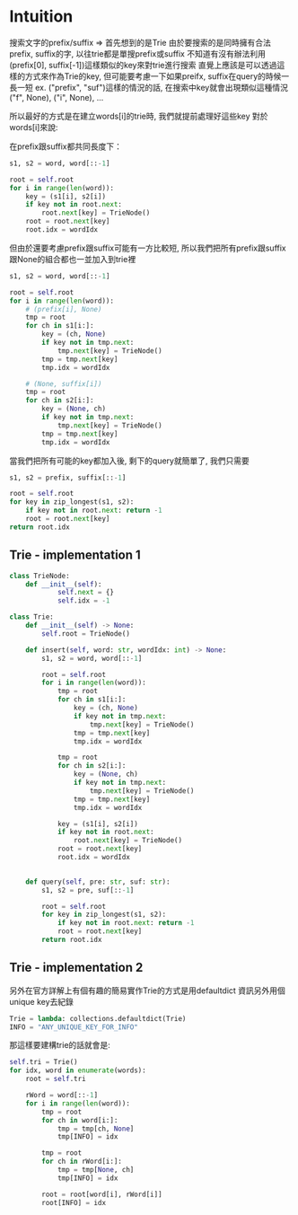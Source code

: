 # Intuition

搜索文字的prefix/suffix => 首先想到的是Trie
由於要搜索的是同時擁有合法prefix, suffix的字, 以往trie都是單搜prefix或suffix
不知道有沒有辦法利用(prefix[0], suffix[-1])這樣類似的key來對trie進行搜索
直覺上應該是可以透過這樣的方式來作為Trie的key, 但可能要考慮一下如果preifx, suffix在query的時候一長一短
ex. ("prefix", "suf")這樣的情況的話, 在搜索中key就會出現類似這種情況("f", None), ("i", None), ...

所以最好的方式是在建立words[i]的trie時, 我們就提前處理好這些key
對於words[i]來說:

在prefix跟suffix都共同長度下：

```py
s1, s2 = word, word[::-1]

root = self.root
for i in range(len(word)):
    key = (s1[i], s2[i])
    if key not in root.next:
        root.next[key] = TrieNode()
    root = root.next[key]
    root.idx = wordIdx
```

但由於還要考慮prefix跟suffix可能有一方比較短, 所以我們把所有prefix跟suffix跟None的組合都也一並加入到trie裡

```py
s1, s2 = word, word[::-1]

root = self.root
for i in range(len(word)):
    # (prefix[i], None)
    tmp = root
    for ch in s1[i:]:
        key = (ch, None)
        if key not in tmp.next:
            tmp.next[key] = TrieNode()
        tmp = tmp.next[key]
        tmp.idx = wordIdx

    # (None, suffix[i])
    tmp = root
    for ch in s2[i:]:
        key = (None, ch)
        if key not in tmp.next:
            tmp.next[key] = TrieNode()
        tmp = tmp.next[key]
        tmp.idx = wordIdx
````

當我們把所有可能的key都加入後, 剩下的query就簡單了, 我們只需要

```py
s1, s2 = prefix, suffix[::-1]

root = self.root
for key in zip_longest(s1, s2):
    if key not in root.next: return -1
    root = root.next[key]
return root.idx
```

## Trie - implementation 1

```py
class TrieNode:
    def __init__(self):
            self.next = {}
            self.idx = -1

class Trie:
    def __init__(self) -> None:
        self.root = TrieNode()

    def insert(self, word: str, wordIdx: int) -> None:
        s1, s2 = word, word[::-1]

        root = self.root
        for i in range(len(word)):
            tmp = root
            for ch in s1[i:]:
                key = (ch, None)
                if key not in tmp.next:
                    tmp.next[key] = TrieNode()
                tmp = tmp.next[key]
                tmp.idx = wordIdx

            tmp = root
            for ch in s2[i:]:
                key = (None, ch)
                if key not in tmp.next:
                    tmp.next[key] = TrieNode()
                tmp = tmp.next[key]
                tmp.idx = wordIdx

            key = (s1[i], s2[i])
            if key not in root.next:
                root.next[key] = TrieNode()
            root = root.next[key]
            root.idx = wordIdx
        

    def query(self, pre: str, suf: str):
        s1, s2 = pre, suf[::-1]

        root = self.root
        for key in zip_longest(s1, s2):
            if key not in root.next: return -1
            root = root.next[key]
        return root.idx
```

## Trie - implementation 2

另外在官方詳解上有個有趣的簡易實作Trie的方式是用defaultdict
資訊另外用個unique key去紀錄

```py
Trie = lambda: collections.defaultdict(Trie)
INFO = "ANY_UNIQUE_KEY_FOR_INFO"
```

那這樣要建構trie的話就會是:

```py
self.tri = Trie()
for idx, word in enumerate(words):
    root = self.tri

    rWord = word[::-1]
    for i in range(len(word)):
        tmp = root
        for ch in word[i:]:
            tmp = tmp[ch, None]
            tmp[INFO] = idx

        tmp = root
        for ch in rWord[i:]:
            tmp = tmp[None, ch]
            tmp[INFO] = idx

        root = root[word[i], rWord[i]]
        root[INFO] = idx
```